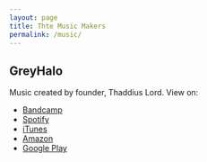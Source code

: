```yaml
---
layout: page
title: Thte Music Makers
permalink: /music/
---
```


## GreyHalo
Music created by founder, Thaddius Lord. 
View on:
* <a href="http://greyhalo.bandcamp.com" target="_blank">Bandcamp</a>
* <a href="https://open.spotify.com/artist/69jkUY28EDtvRWa2HR0nH6" target="_blank">Spotify</a>
* <a href="https://music.apple.com/us/artist/greyhalo/1515702776" target="_blank">iTunes</a>
* <a href="https://www.amazon.com/s?k=GreyHalo&i=digital-music&search-type=ss&ref=ntt_srch_drd_B089B3FVZD" target="_blank">Amazon</a>
* <a href="https://play.google.com/store/music/artist?id=A2vu5uuftmqdhq6qwgvvboojose">Google Play</a>
